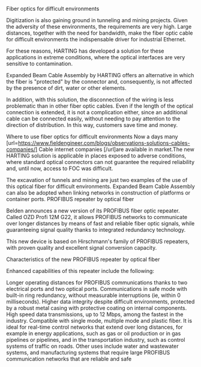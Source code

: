 Fiber optics for difficult environments

Digitization is also gaining ground in tunneling and mining projects. Given the adversity of these environments, the requirements are very high. Large distances, together with the need for bandwidth, make the fiber optic cable for difficult environments the indispensable driver for industrial Ethernet.

For these reasons, HARTING has developed a solution for these applications in extreme conditions, where the optical interfaces are very sensitive to contamination.

Expanded Beam Cable Assembly by HARTING offers an alternative in which the fiber is "protected" by the connector and, consequently, is not affected by the presence of dirt, water or other elements.

In addition, with this solution, the disconnection of the wiring is less problematic than in other fiber optic cables. Even if the length of the optical connection is extended, it is not a complication either, since an additional cable can be connected easily, without needing to pay attention to the direction of distribution. In this way, customers save time and money.

Where to use fiber optics for difficult environments
Now a days many [url=https://www.fieldengineer.com/blogs/observations-solutions-cables-companies/] Cable internet companies [/url]are available in market.The new HARTING solution is applicable in places exposed to adverse conditions, where standard optical connectors can not guarantee the required reliability and, until now, access to FOC was difficult.

The excavation of tunnels and mining are just two examples of the use of this optical fiber for difficult environments. Expanded Beam Cable Assembly can also be adopted when linking networks in construction of platforms or container ports.
PROFIBUS repeater by optical fiber

Belden announces a new version of its PROFIBUS fiber optic repeater. Called OZD Profi 12M G22, it allows PROFIBUS networks to communicate over longer distances by means of fast and reliable fiber optic signals, while guaranteeing signal quality thanks to integrated redundancy technology.

This new device is based on Hirschmann's family of PROFIBUS repeaters, with proven quality and excellent signal conversion capacity.

Characteristics of the new PROFIBUS repeater by optical fiber

Enhanced capabilities of this repeater include the following:

Longer operating distances for PROFIBUS communications thanks to two electrical ports and two optical ports.
Communications in safe mode with built-in ring redundancy, without measurable interruptions (ie, within 0 milliseconds).
Higher data integrity despite difficult environments, protected by a robust metal casing with protective coating on internal components.
High speed data transmissions, up to 12 Mbps, among the fastest in the industry.
Compatible with single mode, multiple mode and plastic fiber.
It is ideal for real-time control networks that extend over long distances, for example in energy applications, such as gas or oil production or in gas pipelines or pipelines, and in the transportation industry, such as control systems of traffic on roads. Other uses include water and wastewater systems, and manufacturing systems that require large PROFIBUS communication networks that are reliable and safe

